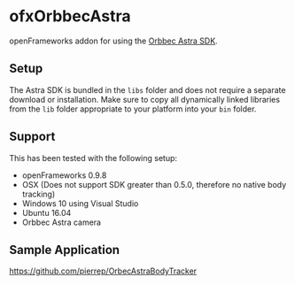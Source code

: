 # ofxOrbbecAstra

openFrameworks addon for using the [Orbbec Astra SDK](https://orbbec3d.com/develop/). 

## Setup


The Astra SDK is bundled in the `libs` folder and does not require a separate download or installation.
Make sure to copy all dynamically linked libraries from the `lib` folder appropriate to your platform into your `bin` folder.


## Support

This has been tested with the following setup:

- openFrameworks 0.9.8
- OSX (Does not support SDK greater than 0.5.0, therefore no native body tracking)
- Windows 10 using Visual Studio
- Ubuntu 16.04
- Orbbec Astra camera

## Sample Application
https://github.com/pierrep/OrbecAstraBodyTracker

